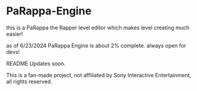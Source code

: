 # PaRappa-Engine
this is a PaRappa the Rapper level editor which makes level creating much easier!

as of 6/23/2024 PaRappa Engine is about 2% complete.
always open for devs!

README Updates soon.

This is a fan-made project, not affiliated by Sony Interactive Entertainment, all rights reserved.
